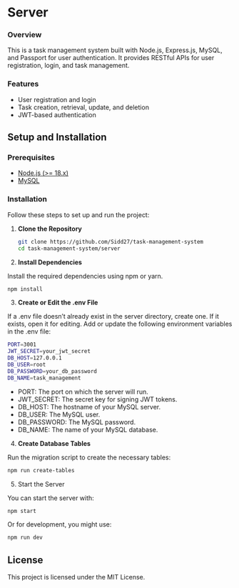 # Server

### Overview

This is a task management system built with Node.js, Express.js, MySQL, and Passport for user authentication. It provides RESTful APIs for user registration, login, and task management.

### Features

- User registration and login
- Task creation, retrieval, update, and deletion
- JWT-based authentication

## Setup and Installation

### Prerequisites

- [Node.js (>= 18.x)](https://nodejs.org/)
- [MySQL](https://www.mysql.com/downloads/)

### Installation

Follow these steps to set up and run the project:

1. **Clone the Repository**

   ```bash
   git clone https://github.com/Sidd27/task-management-system
   cd task-management-system/server
   ```

2. **Install Dependencies**

Install the required dependencies using npm or yarn.

```bash
npm install
```

3. **Create or Edit the .env File**

If a .env file doesn’t already exist in the server directory, create one. If it exists, open it for editing.
Add or update the following environment variables in the .env file:

```bash
PORT=3001
JWT_SECRET=your_jwt_secret
DB_HOST=127.0.0.1
DB_USER=root
DB_PASSWORD=your_db_password
DB_NAME=task_management
```

- PORT: The port on which the server will run.
- JWT_SECRET: The secret key for signing JWT tokens.
- DB_HOST: The hostname of your MySQL server.
- DB_USER: The MySQL user.
- DB_PASSWORD: The MySQL password.
- DB_NAME: The name of your MySQL database.

4. **Create Database Tables**

Run the migration script to create the necessary tables:

```bash
npm run create-tables
```

5. Start the Server

You can start the server with:

```bash
npm start
```

Or for development, you might use:

```bash
npm run dev
```

## License

This project is licensed under the MIT License.
